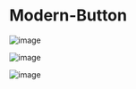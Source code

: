 # Modern-Button

![image](https://github.com/user-attachments/assets/c0bcafa8-90e9-4901-8309-0d73b739e1c5)

![image](https://github.com/user-attachments/assets/4d28ddb1-5387-4ec2-8e8c-ad1229224f46)

![image](https://github.com/user-attachments/assets/b2e55deb-7397-4986-8939-e9ef59f5e11a) 
